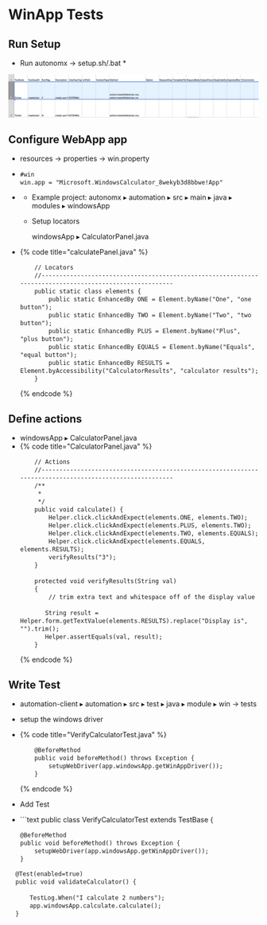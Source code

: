 # WinApp Tests

## Run Setup

* Run autonomx -&gt; setup.sh/.bat
  * 

![](../.gitbook/assets/image%20%2861%29.png)

## Configure WebApp app

* resources -&gt; properties -&gt; win.property
* ```text
  #win
  win.app = "Microsoft.WindowsCalculator_8wekyb3d8bbwe!App"
  ```
* * Example project: ⁨autonomx ▸ ⁨automation⁩ ▸ ⁨src⁩ ▸ ⁨main⁩ ▸ ⁨java⁩ ▸ ⁨modules⁩ ▸ windowsApp⁩
  * Setup locators

    windowsApp ▸ CalculatorPanel.java
* {% code title="calculatePanel.java" %}
  ```text
      // Locators
      //--------------------------------------------------------------------------------------------------------    
      public static class elements {
          public static EnhancedBy ONE = Element.byName("One", "one button");
          public static EnhancedBy TWO = Element.byName("Two", "two button");
          public static EnhancedBy PLUS = Element.byName("Plus", "plus button");
          public static EnhancedBy EQUALS = Element.byName("Equals", "equal button");
          public static EnhancedBy RESULTS = Element.byAccessibility("CalculatorResults", "calculator results");
      }
  ```
  {% endcode %}

## Define actions

* windowsApp ▸ CalculatorPanel.java
* {% code title="CalculatorPanel.java" %}
  ```text
      // Actions
      //--------------------------------------------------------------------------------------------------------    
      /**
       * 
       */
      public void calculate() {
          Helper.click.clickAndExpect(elements.ONE, elements.TWO);
          Helper.click.clickAndExpect(elements.PLUS, elements.TWO);
          Helper.click.clickAndExpect(elements.TWO, elements.EQUALS);
          Helper.click.clickAndExpect(elements.EQUALS, elements.RESULTS);
          verifyResults("3");
      }

      protected void verifyResults(String val)
      {
          // trim extra text and whitespace off of the display value

         String result =  Helper.form.getTextValue(elements.RESULTS).replace("Display is", "").trim();
         Helper.assertEquals(val, result);
      }
  ```
  {% endcode %}

## Write Test

* ⁨automation-client⁩ ▸ ⁨automation⁩ ▸ ⁨src⁩ ▸ ⁨test ▸ ⁨java⁩ ▸ ⁨module ▸ ⁨win -&gt; tests
* setup the windows driver
* {% code title="VerifyCalculatorTest.java" %}
  ```text
      @BeforeMethod
      public void beforeMethod() throws Exception {
          setupWebDriver(app.windowsApp.getWinAppDriver());
      }
  ```
  {% endcode %}
* Add Test
* \`\`\`text public class VerifyCalculatorTest extends TestBase {

  ```text
  @BeforeMethod
  public void beforeMethod() throws Exception {
      setupWebDriver(app.windowsApp.getWinAppDriver());
  }
  ```

```text
  @Test(enabled=true) 
  public void validateCalculator() {

      TestLog.When("I calculate 2 numbers");
      app.windowsApp.calculate.calculate();
  }
```

